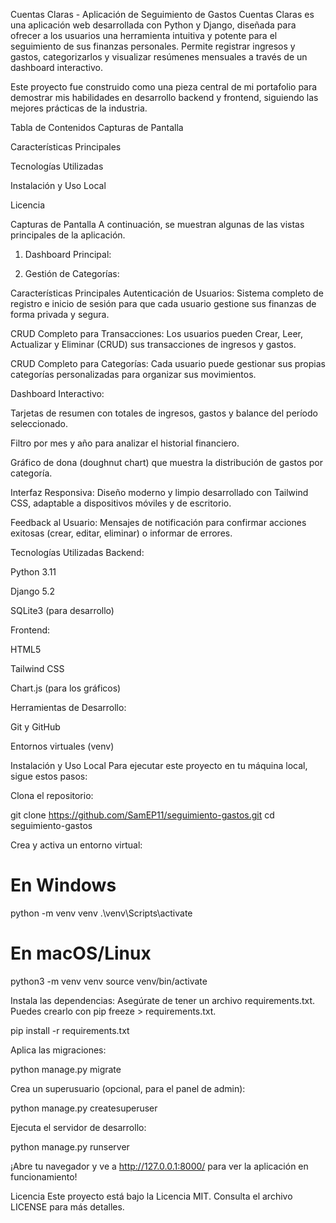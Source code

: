 Cuentas Claras - Aplicación de Seguimiento de Gastos
Cuentas Claras es una aplicación web desarrollada con Python y Django, diseñada para ofrecer a los usuarios una herramienta intuitiva y potente para el seguimiento de sus finanzas personales. Permite registrar ingresos y gastos, categorizarlos y visualizar resúmenes mensuales a través de un dashboard interactivo.

Este proyecto fue construido como una pieza central de mi portafolio para demostrar mis habilidades en desarrollo backend y frontend, siguiendo las mejores prácticas de la industria.

Tabla de Contenidos
Capturas de Pantalla

Características Principales

Tecnologías Utilizadas

Instalación y Uso Local

Licencia

Capturas de Pantalla
A continuación, se muestran algunas de las vistas principales de la aplicación.

1. Dashboard Principal:

2. Gestión de Categorías:

Características Principales
Autenticación de Usuarios: Sistema completo de registro e inicio de sesión para que cada usuario gestione sus finanzas de forma privada y segura.

CRUD Completo para Transacciones: Los usuarios pueden Crear, Leer, Actualizar y Eliminar (CRUD) sus transacciones de ingresos y gastos.

CRUD Completo para Categorías: Cada usuario puede gestionar sus propias categorías personalizadas para organizar sus movimientos.

Dashboard Interactivo:

Tarjetas de resumen con totales de ingresos, gastos y balance del período seleccionado.

Filtro por mes y año para analizar el historial financiero.

Gráfico de dona (doughnut chart) que muestra la distribución de gastos por categoría.

Interfaz Responsiva: Diseño moderno y limpio desarrollado con Tailwind CSS, adaptable a dispositivos móviles y de escritorio.

Feedback al Usuario: Mensajes de notificación para confirmar acciones exitosas (crear, editar, eliminar) o informar de errores.

Tecnologías Utilizadas
Backend:

Python 3.11

Django 5.2

SQLite3 (para desarrollo)

Frontend:

HTML5

Tailwind CSS

Chart.js (para los gráficos)

Herramientas de Desarrollo:

Git y GitHub

Entornos virtuales (venv)

Instalación y Uso Local
Para ejecutar este proyecto en tu máquina local, sigue estos pasos:

Clona el repositorio:

git clone https://github.com/SamEP11/seguimiento-gastos.git
cd seguimiento-gastos

Crea y activa un entorno virtual:

# En Windows
python -m venv venv
.\venv\Scripts\activate

# En macOS/Linux
python3 -m venv venv
source venv/bin/activate

Instala las dependencias:
Asegúrate de tener un archivo requirements.txt. Puedes crearlo con pip freeze > requirements.txt.

pip install -r requirements.txt

Aplica las migraciones:

python manage.py migrate

Crea un superusuario (opcional, para el panel de admin):

python manage.py createsuperuser

Ejecuta el servidor de desarrollo:

python manage.py runserver

¡Abre tu navegador y ve a http://127.0.0.1:8000/ para ver la aplicación en funcionamiento!

Licencia
Este proyecto está bajo la Licencia MIT. Consulta el archivo LICENSE para más detalles.
